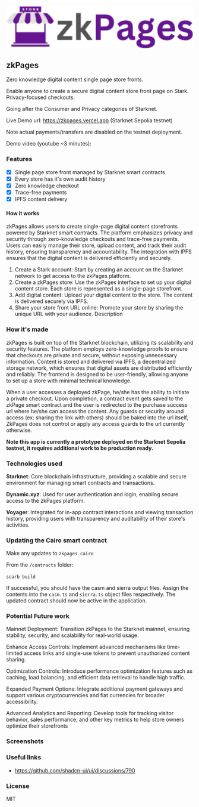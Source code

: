 <p align='center'>
  <img src="./public/logo.png" width=600 />
</p>

zkPages
---

Zero knowledge digital content single page store fronts.

Enable anyone to create a secure digital content store front page on Stark. Privacy-focused checkouts.

Going after the Consumer and Privacy categories of Starknet.

Live Demo url: https://zkpages.vercel.app (Starknet Sepolia testnet)

Note actual payments/transfers are disabled on the testnet deployment.

Demo video (youtube ~3 minutes):

### Features

- [x] Single page store front managed by Starknet smart contracts
- [x] Every store has it's own audit history
- [x] Zero knowledge checkout
- [x] Trace-free payments
- [x] IPFS content delivery

#### How it works

zkPages allows users to create single-page digital content storefronts powered by Starknet smart contracts. The platform emphasizes privacy and security through zero-knowledge checkouts and trace-free payments. Users can easily manage their store, upload content, and track their audit history, ensuring transparency and accountability. The integration with IPFS ensures that the digital content is delivered efficiently and securely.

1. Create a Stark account: Start by creating an account on the Starknet network to get access to the zkPages platform.
2. Create a zkPages store: Use the zkPages interface to set up your digital content store. Each store is represented as a single-page storefront.
3. Add digital content: Upload your digital content to the store. The content is delivered securely via IPFS.
4. Share your store front URL online: Promote your store by sharing the unique URL with your audience.
Description

### How it's made

zkPages is built on top of the Starknet blockchain, utilizing its scalability and security features. The platform employs zero-knowledge proofs to ensure that checkouts are private and secure, without exposing unnecessary information. Content is stored and delivered via IPFS, a decentralized storage network, which ensures that digital assets are distributed efficiently and reliably. The frontend is designed to be user-friendly, allowing anyone to set up a store with minimal technical knowledge.

When a user accesses a deployed zkPage, he/she has the ability to initiate a private checkout. Upon completion, a contract event gets saved to the zkPage smart contract and the user is redirected to the purchase success url where he/she can access the content. Any guards or security around access (ex: sharing the link with others) should be baked into the url itself, ZkPages does not control or apply any access guards to the url currently otherwise.

<b>Note this app is currently a prototype deployed on the Starknet Sepolia testnet, it requires additional work to be production ready.</b>

### Technologies used

**Starknet**: Core blockchain infrastructure, providing a scalable and secure environment for managing smart contracts and transactions.

**Dynamic.xyz**: Used for user authentication and login, enabling secure access to the zkPages platform.

**Voyager**: Integrated for in-app contract interactions and viewing transaction history, providing users with transparency and auditability of their store's activities.

<!-- **Argent**: Treasury and custodian for incoming payments. -->

### Updating the Cairo smart contract

Make any updates to `zkpages.cairo`

From the `/contracts` folder:

`scarb build`

If successful, you should have the casm and sierra output files. Assign the contents into the `casm.ts` and `sierra.ts` object files respectively. The updated contract should now be active in the application.

### Potential Future work
Mainnet Deployment: Transition zkPages to the Starknet mainnet, ensuring stability, security, and scalability for real-world usage.

Enhance Access Controls: Implement advanced mechanisms like time-limited access links and single-use tokens to prevent unauthorized content sharing.

Optimization Controls: Introduce performance optimization features such as caching, load balancing, and efficient data retrieval to handle high traffic.

Expanded Payment Options: Integrate additional payment gateways and support various cryptocurrencies and fiat currencies for broader accessibility.

Advanced Analytics and Reporting: Develop tools for tracking visitor behavior, sales performance, and other key metrics to help store owners optimize their storefronts


### Screenshots


### Useful links
* https://github.com/shadcn-ui/ui/discussions/790

### License

MIT



